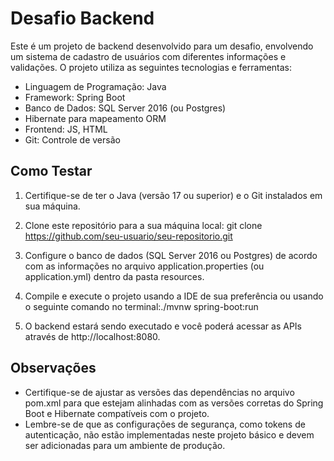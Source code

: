 # Desafio Backend

Este é um projeto de backend desenvolvido para um desafio, envolvendo um sistema de cadastro de usuários com diferentes informações e validações. O projeto utiliza as seguintes tecnologias e ferramentas:

- Linguagem de Programação: Java
- Framework: Spring Boot
- Banco de Dados: SQL Server 2016 (ou Postgres)
- Hibernate para mapeamento ORM
- Frontend: JS, HTML
- Git: Controle de versão

## Como Testar

1. Certifique-se de ter o Java (versão 17 ou superior) e o Git instalados em sua máquina.

2. Clone este repositório para a sua máquina local: git clone https://github.com/seu-usuario/seu-repositorio.git

3. Configure o banco de dados (SQL Server 2016 ou Postgres) de acordo com as informações no arquivo application.properties (ou application.yml) dentro da pasta resources.

4. Compile e execute o projeto usando a IDE de sua preferência ou usando o seguinte comando no terminal:./mvnw spring-boot:run

5. O backend estará sendo executado e você poderá acessar as APIs através de http://localhost:8080.

## Observações

- Certifique-se de ajustar as versões das dependências no arquivo pom.xml para que estejam alinhadas com as versões corretas do Spring Boot e Hibernate compatíveis com o projeto.
- Lembre-se de que as configurações de segurança, como tokens de autenticação, não estão implementadas neste projeto básico e devem ser adicionadas para um ambiente de produção.
